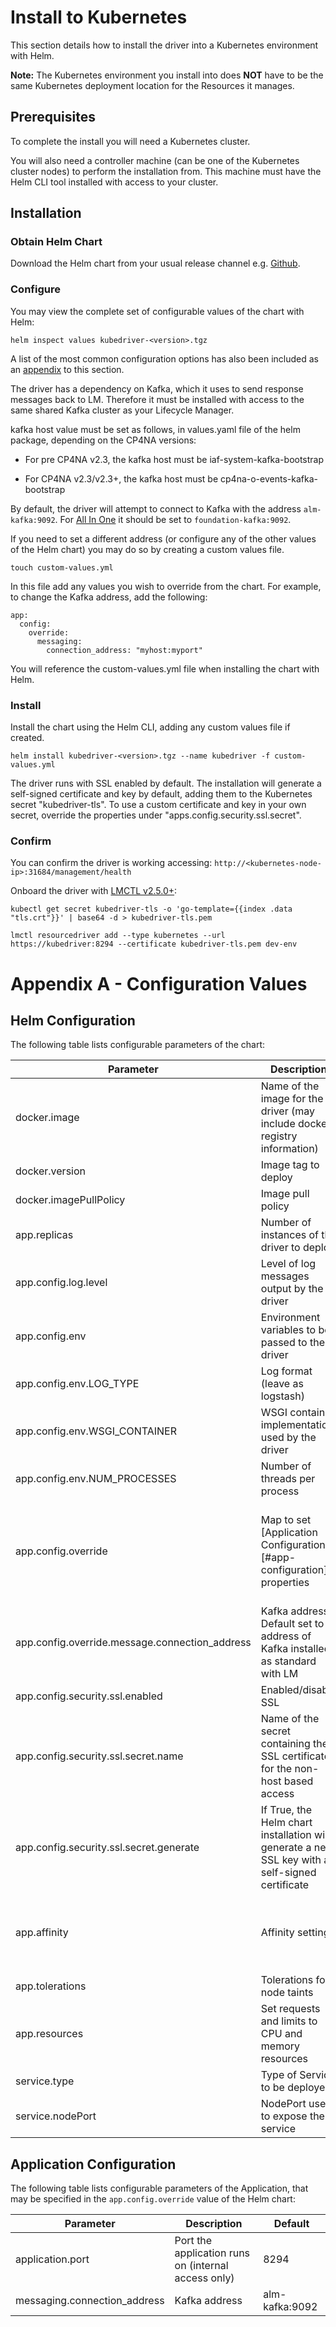 # Install to Kubernetes

This section details how to install the driver into a Kubernetes environment with Helm. 

**Note:** The Kubernetes environment you install into does **NOT** have to be the same Kubernetes deployment location for the Resources it manages.

## Prerequisites

To complete the install you will need a Kubernetes cluster.

You will also need a controller machine (can be one of the Kubernetes cluster nodes) to perform the installation from. This machine must have the Helm CLI tool installed with access to your cluster.

## Installation

### Obtain Helm Chart

Download the Helm chart from your usual release channel e.g. [Github](https://github.com/IBM/kubernetes-driver/releases).

### Configure

You may view the complete set of configurable values of the chart with Helm:

```
helm inspect values kubedriver-<version>.tgz
```

A list of the most common configuration options has also been included as an [appendix](#appendix-a-configuration-values) to this section.

The driver has a dependency on Kafka, which it uses to send response messages back to LM. Therefore it must be installed with access to the same shared Kafka cluster as your Lifecycle Manager.

kafka host value must be set as follows, in values.yaml file of the helm package, depending on the CP4NA versions:

* For pre CP4NA v2.3, the kafka host must be iaf-system-kafka-bootstrap

* For CP4NA v2.3/v2.3+, the kafka host must be cp4na-o-events-kafka-bootstrap  

By default, the driver will attempt to connect to Kafka with the address `alm-kafka:9092`.  For [All In One](https://github.com/accanto-systems/lm-allinone) it should be set to `foundation-kafka:9092`.

If you need to set a different address (or configure any of the other values of the Helm chart) you may do so by creating a custom values file.

```
touch custom-values.yml
```

In this file add any values you wish to override from the chart. For example, to change the Kafka address, add the following:

```
app:
  config:
    override:
      messaging:
        connection_address: "myhost:myport"
```

You will reference the custom-values.yml file when installing the chart with Helm.

### Install

Install the chart using the Helm CLI, adding any custom values file if created.

```
helm install kubedriver-<version>.tgz --name kubedriver -f custom-values.yml
```

The driver runs with SSL enabled by default. The installation will generate a self-signed certificate and key by default, adding them to the Kubernetes secret "kubedriver-tls". To use a custom certificate and key in your own secret, override the properties under "apps.config.security.ssl.secret".

### Confirm

You can confirm the driver is working accessing: ```http://<kubernetes-node-ip>:31684/management/health```

Onboard the driver with [LMCTL v2.5.0+](https://github.com/IBM/lmctl):
```
kubectl get secret kubedriver-tls -o 'go-template={{index .data "tls.crt"}}' | base64 -d > kubedriver-tls.pem

lmctl resourcedriver add --type kubernetes --url https://kubedriver:8294 --certificate kubedriver-tls.pem dev-env 
```

# Appendix A - Configuration Values

## Helm Configuration

The following table lists configurable parameters of the chart:

| Parameter | Description | Default |
| --- | --- | --- |
| docker.image | Name of the image for the driver (may include docker registry information) | accanto/kubedriver |
| docker.version | Image tag to deploy | <version of the chart> |
| docker.imagePullPolicy | Image pull policy | IfNotPresent |
| app.replicas | Number of instances of the driver to deploy | 1 |
| app.config.log.level | Level of log messages output by the driver | INFO |
| app.config.env | Environment variables to be passed to the driver | (See below) |
| app.config.env.LOG_TYPE | Log format (leave as logstash) | logstash |
| app.config.env.WSGI_CONTAINER | WSGI container implementation used by the driver | gunicorn |
| app.config.env.NUM_PROCESSES | Number of threads per process | 2 |
| app.config.override | Map to set [Application Configuration)[#app-configuration] properties | See connection_address below and [Application Configuration)[#app-configuration] properties |
| app.config.override.message.connection_address | Kafka address. Default set to address of Kafka installed as standard with LM | alm-kafka:9092 |
| app.config.security.ssl.enabled | Enabled/disable SSL | True |
| app.config.security.ssl.secret.name | Name of the secret containing the SSL certificate for the non-host based access | kubedriver-tls |
| app.config.security.ssl.secret.generate | If True, the Helm chart installation will generate a new SSL key with a self-signed certificate | True |
| app.affinity | Affinity settings | A pod anti-affinity rule is configured to inform Kubernetes it is preferable to deploy the pods on different Nodes |
| app.tolerations | Tolerations for node taints | [] |
| app.resources | Set requests and limits to CPU and memory resources | {} |
| service.type | Type of Service to be deployed | NodePort |
| service.nodePort | NodePort used to expose the service | 31684 |

## Application Configuration

The following table lists configurable parameters of the Application, that may be specified in the `app.config.override` value of the Helm chart:

| Parameter | Description | Default |
| --- | --- | --- |
| application.port | Port the application runs on (internal access only) | 8294 | 
| messaging.connection_address | Kafka address | alm-kafka:9092 |
